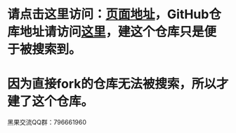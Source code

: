 # 请点击这里访问：[页面地址](https://sumingyd.github.io/OpenCore-Install-Guide/)，GitHub仓库地址请访问[这里](https://github.com/sumingyd/OpenCore-Install-Guide)，建这个仓库只是便于被搜索到。

# 因为直接fork的仓库无法被搜索，所以才建了这个仓库。

黑果交流QQ群：796661960
